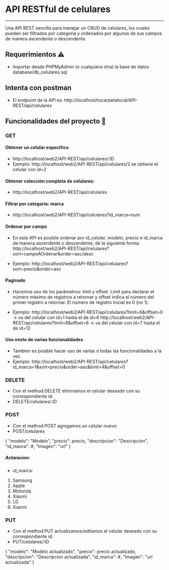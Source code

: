 # API RESTful de celulares
***
Una API REST sencilla para manejar un CRUD de celulares, los cuales pueden ser filtrados por categoria y ordenados por algunos de sus campos de manera ascendente o descendente.

## Requerimientos :warning: 
* Importar desde PHPMyAdmin (o cualquiera otra) la base de datos database/db_celulares.sql

## Intenta con postman
* El endpoint de la API es: http://localhost/tucarpetalocal/API-REST/api/celulares

## Funcionalidades del proyecto :hammer: 

### GET
#### Obtener un celular especifico
* http://localhost/web2/API-REST/api/celulares/:ID
* Ejemplo: http://localhost/web2/API-REST/api/celulares/2 se obtiene el celular con id=2

#### Obtener colección completa de celulares:
* http://localhost/web2/API-REST/api/celulares

#### Filtrar por categoria: marca
* http://localhost/web2/API-REST/api/celulares?id_marca=num

#### Ordenar por campo 
* En esta API es posible ordenar por id_celular, modelo, precio e id_marca de manera ascendente o descendente, de la siguiente forma:
http://localhost/web2/API-REST/api/celulares?sort=campoAOrdenar&order=asc/desc

* Ejemplo: 
http://localhost/web2/API-REST/api/celulares?sort=precio&order=asc

#### Paginado
* Hacemos uso de los parámetros: limit y offset. Limit para declarar el número máximo de registros a retornar y offset indica el número del primer registro a retornar. El número de registro inicial es 0 (no 1).

* Ejemplo:
http://localhost/web2/API-REST/api/celulares?limit=6&offset=0 -> va del celular con id=1 hasta el de id=6
http://localhost/web2/API-REST/api/celulares?limit=6&offset=6 -> va del celular con id=7 hasta el de id=12

#### Uso mixto de varias funcionalidades
* Tambien es posible hacer uso de varias o todas las funcionalidades a la vez.
* Ejemplo: http://localhost/web2/API-REST/api/celulares?id_marca=1&sort=precio&order=asc&limit=4&offset=0

### DELETE
* Con el method:DELETE eliminamos el celular deseado con su correspondiente id: 
* DELETE/celulares/:ID

### POST
* Con el method:POST agregamos un celular nuevo: 
* POST/celulares

{
    "modelo": "Modelo",
    "precio": precio,
    "descripcion": "Descripcion",
    "id_marca": #,
    "Imagen": "url"
}

##### Aclaracion:
* id_marca:
1. Samsung
2. Apple
3. Motorola
4. Xiaomi
5. LG
6. Xiaomi

### PUT
* Con el method:PUT actualizamos/editamos el celular deseado con su correspondiente id: 
* PUT/celulares/:ID

{
    "modelo": "Modelo actualizado",
    "precio": precio actualizado,
    "descripcion": "Descripcion actualizada",
    "id_marca": #,
    "Imagen": "url actualizada"
}
